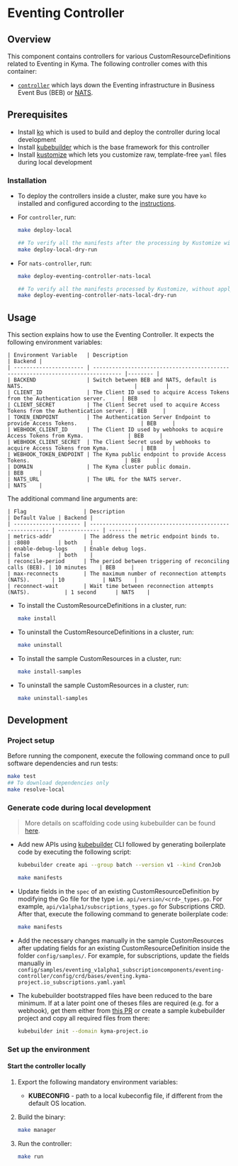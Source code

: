 # Eventing Controller

## Overview

This component contains controllers for various CustomResourceDefinitions related to Eventing in Kyma. The following controller comes with this container:

- [`controller`](https://github.com/kyma-project/kyma/blob/main/components/eventing-controller/cmd/eventing-controller/main.go) which lays down the Eventing infrastructure in Business Event Bus (BEB) or [NATS](https://docs.nats.io/nats-concepts/intro).

## Prerequisites

- Install [ko](https://github.com/google/ko) which is used to build and deploy the controller during local development
- Install [kubebuilder](https://github.com/kubernetes-sigs/kubebuilder) which is the base framework for this controller
- Install [kustomize](https://github.com/kubernetes-sigs/kustomize) which lets you customize raw, template-free `yaml` files during local development

### Installation

- To deploy the controllers inside a cluster, make sure you have `ko` installed and configured according to the [instructions](https://github.com/google/ko#setup).

- For `controller`, run:

    ```sh
    make deploy-local

    ## To verify all the manifests after the processing by Kustomize without applying to the cluster, use make target deploy-local-dry-run
    make deploy-local-dry-run
    ```

- For `nats-controller`, run:

    ```sh
    make deploy-eventing-controller-nats-local

    ## To verify all the manifests processed by Kustomize, without applying them to the cluster, use the make target called "deploy-eventing-controller-nats-local-dry-run".
    make deploy-eventing-controller-nats-local-dry-run
    ```

## Usage

This section explains how to use the Eventing Controller. It expects the following environment variables:

    | Environment Variable   | Description                                                                     | Backend |
    | ---------------------- | ------------------------------------------------------------------------------- |-------- |
    | BACKEND                | Switch between BEB and NATS, default is NATS.                                   |         |
    | CLIENT_ID              | The Client ID used to acquire Access Tokens from the Authentication server.     | BEB     |
    | CLIENT_SECRET          | The Client Secret used to acquire Access Tokens from the Authentication server. | BEB     |
    | TOKEN_ENDPOINT         | The Authentication Server Endpoint to provide Access Tokens.                    | BEB     |
    | WEBHOOK_CLIENT_ID      | The Client ID used by webhooks to acquire Access Tokens from Kyma.              | BEB     |
    | WEBHOOK_CLIENT_SECRET  | The Client Secret used by webhooks to acquire Access Tokens from Kyma.          | BEB     |
    | WEBHOOK_TOKEN_ENDPOINT | The Kyma public endpoint to provide Access Tokens.                              | BEB     |
    | DOMAIN                 | The Kyma cluster public domain.                                                 | BEB     |
    | NATS_URL               | The URL for the NATS server.                                                    | NATS    |

The additional command line arguments are:

    | Flag                  | Description                                               | Default Value | Backend |
    | --------------------- | --------------------------------------------------------- | ------------- | ------- |
    | metrics-addr          | The address the metric endpoint binds to.                 | :8080         | both    |
    | enable-debug-logs     | Enable debug logs.                                        | false         | both    |
    | reconcile-period      | The period between triggering of reconciling calls (BEB). | 10 minutes    | BEB     |
    | max-reconnects        | The maximum number of reconnection attempts (NATS).       | 10            | NATS    |
    | reconnect-wait        | Wait time between reconnection attempts (NATS).           | 1 second      | NATS    |

- To install the CustomResourceDefinitions in a cluster, run:

    ```sh
    make install
    ```

- To uninstall the CustomResourceDefinitions in a cluster, run:

    ```sh
    make uninstall
    ```

- To install the sample CustomResources in a cluster, run:

    ```sh
    make install-samples
    ```

- To uninstall the sample CustomResources in a cluster, run:

    ```sh
    make uninstall-samples
    ```

## Development

### Project setup

Before running the component, execute the following command once to pull software dependencies and run tests:

```sh
make test
## To download dependencies only
make resolve-local
```

### Generate code during local development

> More details on scaffolding code using kubebuilder can be found [here](https://github.com/kubernetes-sigs/kubebuilder/blob/master/designs/simplified-scaffolding.md).

- Add new APIs using [kubebuilder](https://github.com/kubernetes-sigs/kubebuilder) CLI followed by generating boilerplate code by executing the following script:

    ```sh
    kubebuilder create api --group batch --version v1 --kind CronJob

    make manifests
    ```

- Update fields in the `spec` of an existing CustomResourceDefinition by modifying the Go file for the type i.e. `api/version/<crd>_types.go`. For example, `api/v1alpha1/subscriptions_types.go` for Subscriptions CRD. After that, execute the following command to generate boilerplate code:

    ```sh
    make manifests
    ```

- Add the necessary changes manually in the sample CustomResources after updating fields for an existing CustomResourceDefinition inside the folder `config/samples/`. For example, for subscriptions, update the fields manually in `config/samples/eventing_v1alpha1_subscriptioncomponents/eventing-controller/config/crd/bases/eventing.kyma-project.io_subscriptions.yaml.yaml`

- The kubebuilder bootstrapped files have been reduced to the bare minimum. If at a later point one of theses files are required (e.g. for a webhook), get them either from [this PR](https://github.com/kyma-project/kyma/pull/9510/commits/6ce5b914c5ef175dea45c27ccca826becb1b5818) or create a sample kubebuilder project and copy all required files from there:

    ```sh
    kubebuilder init --domain kyma-project.io
    ```


### Set up the environment

#### Start the controller locally

1. Export the following mandatory environment variables:

    * **KUBECONFIG** - path to a local kubeconfig file, if different from the default OS location.

2. Build the binary:

    ```sh
    make manager
    ```

3. Run the controller:

    ```sh
    make run
    ```
